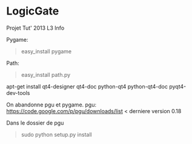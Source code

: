 LogicGate
=========

Projet Tut' 2013 L3 Info

Pygame:
> easy_install pygame

Path:
> easy_install path.py


apt-get install qt4-designer qt4-doc python-qt4 python-qt4-doc pyqt4-dev-tools

On abandonne pgu et pygame.
pgu:
https://code.google.com/p/pgu/downloads/list < derniere version 0.18

Dans le dossier de pgu
> sudo python setup.py install
